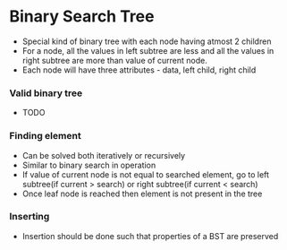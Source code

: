 # Binary Search Tree
* Special kind of binary tree with each node having atmost 2 children
* For a node, all the values in left subtree are less and all the values in right subtree are more than value of current node.
* Each node will have three attributes - data, left child, right child

### Valid binary tree
* TODO

### Finding element
* Can be solved both iteratively or recursively
* Similar to binary search in operation
* If value of current node is not equal to searched element, go to left subtree(if current > search) or right subtree(if current < search)
* Once leaf node is reached then element is not present in the tree

### Inserting
* Insertion should be done such that properties of a BST are preserved
